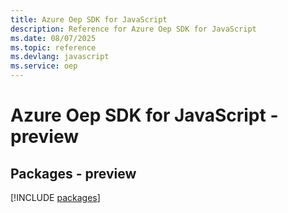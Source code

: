 ```yaml
---
title: Azure Oep SDK for JavaScript
description: Reference for Azure Oep SDK for JavaScript
ms.date: 08/07/2025
ms.topic: reference
ms.devlang: javascript
ms.service: oep
---
```

# Azure Oep SDK for JavaScript - preview
## Packages - preview
[!INCLUDE [packages](oep-index.md)]